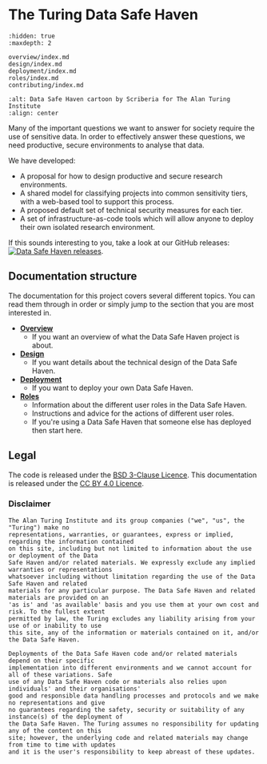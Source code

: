 # The Turing Data Safe Haven

```{toctree}
:hidden: true
:maxdepth: 2

overview/index.md
design/index.md
deployment/index.md
roles/index.md
contributing/index.md
```

```{image} _static/scriberia_diagram.jpg
:alt: Data Safe Haven cartoon by Scriberia for The Alan Turing Institute
:align: center
```

Many of the important questions we want to answer for society require the use of sensitive data.
In order to effectively answer these questions, we need productive, secure environments to analyse that data.

We have developed:

- A proposal for how to design productive and secure research environments.
- A shared model for classifying projects into common sensitivity tiers, with a web-based tool to support this process.
- A proposed default set of technical security measures for each tier.
- A set of infrastructure-as-code tools which will allow anyone to deploy their own isolated research environment.

If this sounds interesting to you, take a look at our GitHub releases: [![Data Safe Haven releases](https://img.shields.io/static/v1?label=Data%20Safe%20Haven&message=Releases&style=flat&logo=github)](https://github.com/alan-turing-institute/data-safe-haven/releases).

## Documentation structure

The documentation for this project covers several different topics.
You can read them through in order or simply jump to the section that you are most interested in.

- [**Overview**](overview/index.md)
    - If you want an overview of what the Data Safe Haven project is about.
- [**Design**](design/index.md)
    - If you want details about the technical design of the Data Safe Haven.
- [**Deployment**](deployment/index.md)
    - If you want to deploy your own Data Safe Haven.
- [**Roles**](roles/index.md)
    - Information about the different user roles in the Data Safe Haven.
    - Instructions and advice for the actions of different user roles.
    - If you're using a Data Safe Haven that someone else has deployed then start here.

## Legal

The code is released under the [BSD 3-Clause Licence](https://opensource.org/licenses/BSD-3-Clause).
This documentation is released under the [CC BY 4.0 Licence](https://creativecommons.org/licenses/by/4.0/).

### Disclaimer

```{warning}
The Alan Turing Institute and its group companies ("we", "us", the "Turing") make no
representations, warranties, or guarantees, express or implied, regarding the information contained
on this site, including but not limited to information about the use or deployment of the Data
Safe Haven and/or related materials. We expressly exclude any implied warranties or representations
whatsoever including without limitation regarding the use of the Data Safe Haven and related
materials for any particular purpose. The Data Safe Haven and related materials are provided on an
'as is' and 'as available' basis and you use them at your own cost and risk. To the fullest extent
permitted by law, the Turing excludes any liability arising from your use of or inability to use
this site, any of the information or materials contained on it, and/or the Data Safe Haven.

Deployments of the Data Safe Haven code and/or related materials depend on their specific
implementation into different environments and we cannot account for all of these variations. Safe
use of any Data Safe Haven code or materials also relies upon individuals' and their organisations'
good and responsible data handling processes and protocols and we make no representations and give
no guarantees regarding the safety, security or suitability of any instance(s) of the deployment of
the Data Safe Haven. The Turing assumes no responsibility for updating any of the content on this
site; however, the underlying code and related materials may change from time to time with updates
and it is the user's responsibility to keep abreast of these updates.
```
